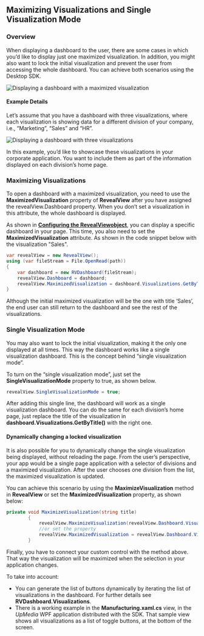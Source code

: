 ## Maximizing Visualizations and Single Visualization Mode

### Overview

When displaying a dashboard to the user, there are some cases in which
you’d like to display just one maximized visualization. In addition, you
might also want to lock the initial visualization and prevent the user
from accessing the whole dashboard. You can achieve both scenarios using
the Desktop SDK.

<img src="images/three_divisions_dashboard_maximized.png" alt="Displaying a dashboard with a maximized visualization" class="responsive-img"/>

#### Example Details

Let’s assume that you have a dashboard with three visualizations, where
each visualization is showing data for a different division of your
company, i.e., “Marketing”, “Sales” and “HR”.

<img src="images/three_divisions_dashboard.png" alt="Displaying a dashboard with three visualizations" class="responsive-img"/>

In this example, you’d like to showcase these visualizations in your
corporate application. You want to include them as part of the
information displayed on each division’s home page.

### Maximizing Visualizations

To open a dashboard with a maximized visualization, you need to use the
__MaximizedVisualization__
property of
__RevealView__ after you have assigned the revealView.Dashboard property. When you
don’t set a visualization in this attribute, the whole dashboard is
displayed.

As shown in [**Configuring the RevealViewobject**](configuring-revealview.md), you can display a specific dashboard in your page. This time, you also need to set the
__MaximizedVisualization__
attribute. As shown in the code snippet below with the visualization
"Sales".

``` csharp
var revealView = new RevealView();
using (var fileStream = File.OpenRead(path))
{
    var dashboard = new RVDashboard(fileStream);
    revealView.Dashboard = dashboard;
    revealView.MaximizedVisualization = dashboard.Visualizations.GetByTitle("Sales");
}
```

Although the initial maximized visualization will be the one with title
‘Sales’, the end user can still return to the dashboard and see the
rest of the visualizations.

### Single Visualization Mode

You may also want to lock the initial visualization, making it the only
one displayed at all times. This way the dashboard works like a single
visualization dashboard. This is the concept behind “single
visualization mode”.

To turn on the “single visualization mode”, just set the
__SingleVisualizationMode__
property to true, as shown below.

``` csharp
revealView.SingleVisualizationMode = true;
```

After adding this single line, the dashboard will work as a single
visualization dashboard. You can do the same for each division’s home
page, just replace the title of the visualization in
__dashboard.Visualizations.GetByTitle()__
with the right one.

#### Dynamically changing a locked visualization

It is also possible for you to dynamically change the single
visualization being displayed, without reloading the page. From the
user’s perspective, your app would be a single page application with a
selector of divisions and a maximized visualization. After the user
chooses one division from the list, the maximized visualization is
updated.

You can achieve this scenario by using the
__MaximizeVisualization__
method in __RevealView__ or set the __MaximizedVisualization__ property, as
shown below:

``` csharp
private void MaximizeVisualization(string title)
        {
            revealView.MaximizeVisualization(revealView.Dashboard.Visualizations.GetTitle(title));
            //or set the property
            revealView.MaximizedVisualization = revealView.Dashboard.Visualizations.GetTitle(title);
        }
```

Finally, you have to connect your custom control with the method above.
That way the visualization will be maximized when the selection in your
application changes.

To take into account:

  - You can generate the list of buttons dynamically by iterating the
    list of visualizations in the dashboard. For further details see
    __RVDashboard.Visualizations__.
  - There is a working example in the **Manufacturing.xaml.cs** view, in
    the *UpMedia* WPF application distributed with the SDK. That sample
    view shows all visualizations as a list of toggle buttons, at the bottom of the screen.
